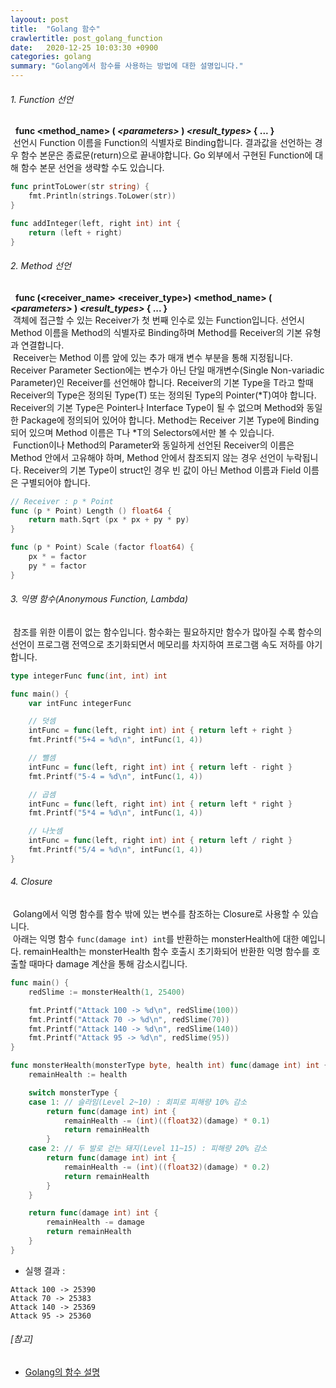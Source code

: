 ```yaml
---
layoout: post
title:  "Golang 함수"
crawlertitle: post_golang_function
date:   2020-12-25 10:03:30 +0900
categories: golang
summary: "Golang에서 함수를 사용하는 방법에 대한 설명입니다."
---  
```

###### 1. Function 선언  
&nbsp;&nbsp;**func \<method_name\> ( _\<parameters\>_ ) _\<result_types\>_ { ... }**  
&nbsp;선언시 Function 이름을 Function의 식별자로 Binding합니다. 결과값을 선언하는 경우 함수 본문은 종료문(return)으로 끝내야합니다. Go 외부에서 구현된 Function에 대해 함수 본문 선언을 생략할 수도 있습니다.  

~~~go
func printToLower(str string) {
	fmt.Println(strings.ToLower(str))
}

func addInteger(left, right int) int {
	return (left + right)
}
~~~  

###### 2. Method 선언  
&nbsp;&nbsp;**func (\<receiver_name\> \<receiver_type\>) \<method_name\> ( _\<parameters\>_ ) _\<result_types\>_ { ... }**  
&nbsp;객체에 접근할 수 있는 Receiver가 첫 번째 인수로 있는 Function입니다. 선언시 Method 이름을 Method의 식별자로 Binding하며 Method를 Receiver의 기본 유형과 연결합니다.  
&nbsp;Receiver는 Method 이름 앞에 있는 추가 매개 변수 부분을 통해 지정됩니다. Receiver Parameter Section에는 변수가 아닌 단일 매개변수(Single Non-variadic Parameter)인 Receiver를 선언해야 합니다. Receiver의 기본 Type을 T라고 할때 Receiver의 Type은 정의된 Type(T) 또는 정의된 Type의 Pointer(*T)여야 합니다. Receiver의 기본 Type은 Pointer나 Interface Type이 될 수 없으며 Method와 동일한 Package에 정의되어 있어야 합니다. Method는 Receiver 기본 Type에 Binding되어 있으며 Method 이름은 T나 *T의 Selectors에서만 볼 수 있습니다.  
&nbsp;Function이나 Method의 Parameter와 동일하게 선언된 Receiver의 이름은 Method 안에서 고유해야 하며, Method 안에서 참조되지 않는 경우 선언이 누락됩니다. Receiver의 기본 Type이 struct인 경우 빈 값이 아닌 Method 이름과 Field 이름은 구별되어야 합니다.  

~~~go
// Receiver : p * Point
func (p * Point) Length () float64 { 
	return math.Sqrt (px * px + py * py) 
} 

func (p * Point) Scale (factor float64) { 
	px * = factor 
	py * = factor 
}
~~~

###### 3. 익명 함수(Anonymous Function, Lambda)  
&nbsp;참조를 위한 이름이 없는 함수입니다. 함수화는 필요하지만 함수가 많아질 수록 함수의 선언이 프로그램 전역으로 초기화되면서 메모리를 차지하여 프로그램 속도 저하를 야기합니다.  

~~~go
type integerFunc func(int, int) int

func main() {
	var intFunc integerFunc

	// 덧셈
	intFunc = func(left, right int) int { return left + right }
	fmt.Printf("5+4 = %d\n", intFunc(1, 4))

	// 뺄셈
	intFunc = func(left, right int) int { return left - right }
	fmt.Printf("5-4 = %d\n", intFunc(1, 4))

	// 곱셈
	intFunc = func(left, right int) int { return left * right }
	fmt.Printf("5*4 = %d\n", intFunc(1, 4))

	// 나눗셈
	intFunc = func(left, right int) int { return left / right }
	fmt.Printf("5/4 = %d\n", intFunc(1, 4))
}
~~~  

###### 4. Closure  
&nbsp;Golang에서 익명 함수를 함수 밖에 있는 변수를 참조하는 Closure로 사용할 수 있습니다.  
&nbsp;아래는 익명 함수 ``func(damage int) int``를 반환하는 monsterHealth에 대한 예입니다. remainHealth는 monsterHealth 함수 호출시 초기화되어 반환한 익명 함수를 호출할 때마다 damage 계산을 통해 감소시킵니다.  
~~~go
func main() {
	redSlime := monsterHealth(1, 25400)

	fmt.Printf("Attack 100 -> %d\n", redSlime(100))
	fmt.Printf("Attack 70 -> %d\n", redSlime(70))
	fmt.Printf("Attack 140 -> %d\n", redSlime(140))
	fmt.Printf("Attack 95 -> %d\n", redSlime(95))
}

func monsterHealth(monsterType byte, health int) func(damage int) int {
	remainHealth := health

	switch monsterType {
	case 1: // 슬라임(Level 2~10) : 회피로 피해량 10% 감소
		return func(damage int) int {
			remainHealth -= (int)((float32)(damage) * 0.1)
			return remainHealth
		}
	case 2: // 두 발로 걷는 돼지(Level 11~15) : 피해량 20% 감소
		return func(damage int) int {
			remainHealth -= (int)((float32)(damage) * 0.2)
			return remainHealth
		}
	}

	return func(damage int) int {
		remainHealth -= damage
		return remainHealth
	}
}
~~~  

- 실행 결과 : 
~~~text
Attack 100 -> 25390
Attack 70 -> 25383
Attack 140 -> 25369
Attack 95 -> 25360
~~~

###### [참고]
- [Golang의 함수 설명](https://golang.org/ref/spec#Function_declarations)  
